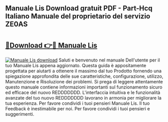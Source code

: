 ## Manuale Lis Download gratuit PDF - Part-Hcq Italiano Manuale del proprietario del servizio ZE0AS

# <h2><a href="http://dfe5qy.blite.top/?on=Manuale+Lis">🔗Download 👉🔴 Manuale Lis</a></h2>

[![Manuale Lis download](https://i.imgur.com/lujVjoI.png)](http://dfe5qy.blite.top/?on=Manuale+Lis)
Saluti e benvenuto nel manuale Dell'utente per il tuo Manuale Lis appena aggiornato. Questa guida è appositamente progettata per aiutarti a ottenere il massimo dal tuo Prodotto fornendo una spiegazione approfondita delle sue caratteristiche, configurazione, utilizzo, Manutenzione e Risoluzione dei problemi. Si prega di leggere attentamente questo manuale contiene informazioni importanti sul funzionamento sicuro ed efficace del nuovo REDDDDDDD. L'interfaccia intuitiva e le funzionalità avanzate del tuo nuovo REDDDDDDD lavorano in armonia per migliorare la tua esperienza. Per favore condividi i tuoi pensieri Manuale Lis. Il tuo Feedback è inestimabile per noi. Per favore condividi i tuoi pensieri e suggerimenti.
